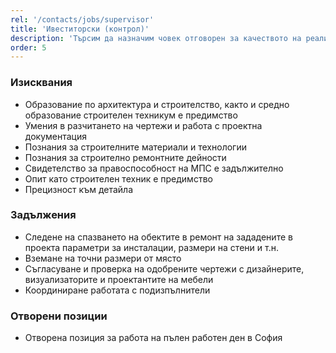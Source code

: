 ```yaml
---
rel: '/contacts/jobs/supervisor'
title: 'Ивеститорски (контрол)'
description: 'Търсим да назначим човек отговорен за качеството на реализацията на проектите, които правим. Отговорен за проследяването на всички фази от строително ремонтните дейности, монтаж на мебели и други детайли от интериора, който извършваме. Организиран, стриктен, умеещ да разпределя времето си и да решава възникнали проблеми и въпроси. Отговорен и способен да поема отговорност и да придвижва нещата до край.'
order: 5
---
```

### Изисквания
* Образование по архитектура и строителство, както и средно образование строителен техникум е предимство
* Умения в разчитането на чертежи и работа с проектна документация 
* Познания за строителните материали и технологии 
* Познания за строително ремонтните дейности
* Свидетелство за правоспособност на МПС е задължително
* Опит като строителен техник е предимство
* Прецизност към детайла

### Задължения
* Следене на спазването на обектите в ремонт на зададените в проекта параметри за инсталации, размери на стени и т.н.
* Вземане на точни размери от място
* Съгласуване и проверка на одобрените чертежи с дизайнерите, визуализаторите и проектантите на мебели
* Координиране работата с подизпълнители

### Отворени позиции
* Отворена позиция за работа на пълен работен ден в София
